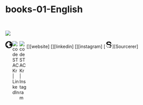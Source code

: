 <h1> books-01-English </h1>
<br>

![](https://komarev.com/ghpvc/?username=sainiprathmesh&color=blue&style=flat-square&label=PROFILE+VIEWS)

[<img align="left" alt="codeSTACKr.com" width="22px" src="https://raw.githubusercontent.com/iconic/open-iconic/master/svg/globe.svg" />][website]
[<img align="left" alt="codeSTACKr | LinkedIn" width="22px" src="https://cdn.jsdelivr.net/npm/simple-icons@v3/icons/linkedin.svg" />][linkedin]
[<img align="left" alt="codeSTACKr | Instagram" width="22px" src="https://cdn.jsdelivr.net/npm/simple-icons@v3/icons/instagram.svg" />][instagram]
[<img src="https://raw.githubusercontent.com/shsarv/shsarv/master/Sourcerer.jpg" alt="Sourcerer logo" width="22px">][Sourcerer]

